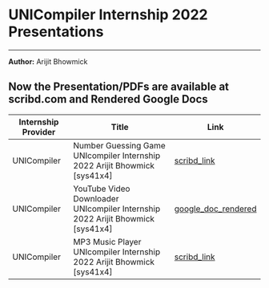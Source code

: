 # UNICompiler Internship 2022 Presentations
---
**Author:** Arijit Bhowmick

Now the Presentation/PDFs are available at **scribd.com** and **Rendered Google Docs**
---
|Internship Provider | Title | Link |
|-|-|-|
| UNICompiler | Number Guessing Game UNIcompiler Internship 2022 Arijit Bhowmick [sys41x4] | [scribd_link](https://www.scribd.com/document/596491467/Number-Guessing-Game-UNIcompiler-Internship-2022-Arijit-Bhowmick-sys41x4) |
| UNICompiler | YouTube Video Downloader UNIcompiler Internship 2022 Arijit Bhowmick [sys41x4] | [google_doc_rendered](https://docs.google.com/viewerng/viewer?url=https://github.com/sys41x4/Sharable_Medias/raw/main/Internship/UNICompiler%202022/YouTubeVideoDownloader_UNIcompiler_Internship_Task2-Arijit_Bhowmick-%5Bsys41x4%5D.pdf) |
| UNICompiler | MP3 Music Player UNIcompiler Internship 2022 Arijit Bhowmick [sys41x4] | [scribd_link](https://www.scribd.com/document/596458156/MP3-Music-Player-UNIcompiler-Internship-2022-Arijit-Bhowmick-sys41x4) |

